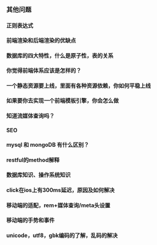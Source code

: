 ### 其他问题

#### 正则表达式

#### 前端渲染和后端渲染的优缺点

#### 数据库的四大特性，什么是原子性，表的关系

#### 你觉得前端体系应该是怎样的？

#### 一个静态资源要上线，里面有各种资源依赖，你如何平稳上线

#### 如果要你去实现一个前端模板引擎，你会怎么做

#### 知道流媒体查询吗？

#### SEO

#### mysql 和 mongoDB 有什么区别？

#### restful的method解释

#### 数据库知识、操作系统知识

#### click在ios上有300ms延迟，原因及如何解决

#### 移动端的适配，rem+媒体查询/meta头设置

#### 移动端的手势和事件

#### unicode，utf8，gbk编码的了解，乱码的解决




